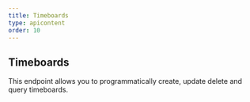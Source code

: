 ```yaml
---
title: Timeboards
type: apicontent
order: 10
---
```


## Timeboards

This endpoint allows you to programmatically create, update delete and query timeboards.
